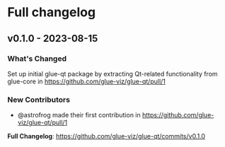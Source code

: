 # Full changelog

## v0.1.0 - 2023-08-15

<!-- Release notes generated using configuration in .github/release.yml at main -->
### What's Changed

Set up initial glue-qt package by extracting Qt-related functionality from glue-core in https://github.com/glue-viz/glue-qt/pull/1

### New Contributors

- @astrofrog made their first contribution in https://github.com/glue-viz/glue-qt/pull/1

**Full Changelog**: https://github.com/glue-viz/glue-qt/commits/v0.1.0
